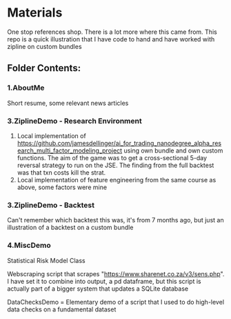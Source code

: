# Materials
One stop references shop. There is a lot more where this came from. This repo is a quick illustration that I have code to hand and have worked with zipline on custom bundles

## Folder Contents:

### 1.AboutMe
Short resume, some relevant news articles

### 3.ZiplineDemo - Research Environment
 1. Local implementation of https://github.com/jamesdellinger/ai_for_trading_nanodegree_alpha_research_multi_factor_modeling_project using own bundle and own custom functions. The aim of the game was to get a cross-sectional 5-day reversal strategy to run on the JSE. The finding from the full backtest was that txn costs kill the strat.
 2. Local implementation of feature engineering from the same course as above, some factors were mine

### 3.ZiplineDemo - Backtest
 Can't remember which backtest this was, it's from 7 months ago, but just an illustration of a backtest on a custom bundle

### 4.MiscDemo
Statistical Risk Model Class

Webscraping script that scrapes "https://www.sharenet.co.za/v3/sens.php". I have set it to combine into output, a pd dataframe, but this script is actually part of a bigger system that updates a SQLite database

DataChecksDemo = Elementary demo of a script that I used to do high-level data checks on a fundamental dataset
